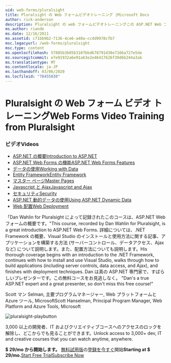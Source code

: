 ```yaml
---
uid: web-forms/pluralsight
title: Pluralsight の Web フォームビデオトレーニング |Microsoft Docs
author: rick-anderson
description: Pluralsight の web フォームビデオトレーニングこの ASP.NET Web フォーム開発コースでは、.NET dev として理解しておく必要があるいくつかの重要なテクノロジについて説明しています...
ms.author: riande
ms.date: 12/16/2011
ms.assetid: c71bb9b2-7136-4ce6-a40a-cc4d9978cfb7
msc.legacyurl: /web-forms/pluralsight
msc.type: content
ms.openlocfilehash: 57885b3b05b3107bbd678791d38e7166a727e5de
ms.sourcegitcommit: e7e91932a6e91a63e2e46417626f39d6b244a3ab
ms.translationtype: MT
ms.contentlocale: ja-JP
ms.lasthandoff: 03/06/2020
ms.locfileid: "78455830"
---
```

# <a name="web-forms-video-training-from-pluralsight"></a><span data-ttu-id="382b2-103">Pluralsight の Web フォーム ビデオ トレーニング</span><span class="sxs-lookup"><span data-stu-id="382b2-103">Web Forms Video Training from Pluralsight</span></span>

### <a name="videos"></a><span data-ttu-id="382b2-104">ビデオ</span><span class="sxs-lookup"><span data-stu-id="382b2-104">Videos</span></span>

- [<span data-ttu-id="382b2-105">ASP.NET の概要</span><span class="sxs-lookup"><span data-stu-id="382b2-105">Introduction to ASP.NET</span></span>](https://pluralsight.com/training/Player?author=dan-wahlin&name=webforms-01&mode=live&clip=0&course=aspdotnet-webforms4-intro)
- [<span data-ttu-id="382b2-106">ASP.NET Web Forms の機能</span><span class="sxs-lookup"><span data-stu-id="382b2-106">ASP.NET Web Forms Features</span></span>](https://pluralsight.com/training/Player?author=dan-wahlin&name=webforms-02&mode=live&clip=0&course=aspdotnet-webforms4-intro)
- [<span data-ttu-id="382b2-107">データの使用</span><span class="sxs-lookup"><span data-stu-id="382b2-107">Working with Data</span></span>](https://pluralsight.com/training/Player?author=dan-wahlin&name=webforms-03&mode=live&clip=0&course=aspdotnet-webforms4-intro)
- [<span data-ttu-id="382b2-108">Entity Framework</span><span class="sxs-lookup"><span data-stu-id="382b2-108">Entity Framework</span></span>](https://pluralsight.com/training/Player?author=dan-wahlin&name=webforms-04&mode=live&clip=0&course=aspdotnet-webforms4-intro)
- [<span data-ttu-id="382b2-109">マスター ページ</span><span class="sxs-lookup"><span data-stu-id="382b2-109">Master Pages</span></span>](https://pluralsight.com/training/Player?author=dan-wahlin&name=webforms-05&mode=live&clip=0&course=aspdotnet-webforms4-intro)
- [<span data-ttu-id="382b2-110">Javascript と Ajax</span><span class="sxs-lookup"><span data-stu-id="382b2-110">Javascript and Ajax</span></span>](https://pluralsight.com/training/Player?author=dan-wahlin&name=webforms-06&mode=live&clip=0&course=aspdotnet-webforms4-intro)
- [<span data-ttu-id="382b2-111">セキュリティ</span><span class="sxs-lookup"><span data-stu-id="382b2-111">Security</span></span>](https://pluralsight.com/training/Player?author=dan-wahlin&name=webforms-07&mode=live&clip=0&course=aspdotnet-webforms4-intro)
- [<span data-ttu-id="382b2-112">ASP.NET 動的データの使用</span><span class="sxs-lookup"><span data-stu-id="382b2-112">Using ASP.NET Dynamic Data</span></span>](https://pluralsight.com/training/Player?author=dan-wahlin&name=webforms-08&mode=live&clip=0&course=aspdotnet-webforms4-intro)
- [<span data-ttu-id="382b2-113">Web 配置</span><span class="sxs-lookup"><span data-stu-id="382b2-113">Web Deployment</span></span>](https://pluralsight.com/training/Player?author=fritz-onion&name=webforms-09&mode=live&clip=0&course=aspdotnet-webforms4-intro)

<span data-ttu-id="382b2-114">「Dan Wahlin for Pluralsight によって記録されたこのコースは、ASP.NET Web フォームの概要です。</span><span class="sxs-lookup"><span data-stu-id="382b2-114">"This course, recorded by Dan Wahlin for Pluralsight, is a great introduction to ASP.NET Web Forms.</span></span> <span data-ttu-id="382b2-115">詳細については、.NET Framework の概要、Visual Studio のインストールと使用方法に関する記事、アプリケーションを構築する方法 (サーバーコントロール、データアクセス、Ajax など) について説明します。また、配置方法についても説明します。</span><span class="sxs-lookup"><span data-stu-id="382b2-115">His thorough coverage begins with an introduction to the .NET Framework, continues with how to install and use Visual Studio, walks through how to build applications (including server controls, data access, and Ajax), and finishes with deployment techniques.</span></span> <span data-ttu-id="382b2-116">Dan は真の ASP.NET 専門家で、すばらしいプレゼンターです。この無料コースをお見逃しなく。 "</span><span class="sxs-lookup"><span data-stu-id="382b2-116">Dan's a true ASP.NET expert and a great presenter, so don't miss this free course!"</span></span>

<span data-ttu-id="382b2-117">Scott マン Selman, 主要プログラムマネージャー, Web プラットフォームと Azure ツール, Microsoft</span><span class="sxs-lookup"><span data-stu-id="382b2-117">Scott Hanselman, Principal Program Manager, Web Platform and Azure Tools, Microsoft</span></span>

![pluralsight-playbutton](pluralsight/_static/image1.png)

<span data-ttu-id="382b2-119">3,000 以上の開発者、IT およびクリエイティブコースへのアクセスのロックを解除し、どこからでも見ることができます。</span><span class="sxs-lookup"><span data-stu-id="382b2-119">Unlock access to 3,000+ dev, IT and creative courses that you can watch anytime, anywhere.</span></span>

<span data-ttu-id="382b2-120">**$ 29/mo から開始します。** [無料試用版](https://pluralsight.com/microsoft/olt/subscribe/SubscriptionRedirector.aspx?freetrial=true&amp;utm_source=microsoft&amp;utm_medium=sponsored-page&amp;utm_content=webmatrix&amp;utm_campaign=microsoft-sponsored-course)の[登録を今すぐ](https://pluralsight.com/microsoft/OLT/subscriptions.aspx?utm_source=microsoft&amp;utm_medium=sponsored-page&amp;utm_content=webmatrix&amp;utm_campaign=microsoft-sponsored-course)開始</span><span class="sxs-lookup"><span data-stu-id="382b2-120">**Starting at $ 29/mo.**[Start Free Trial](https://pluralsight.com/microsoft/olt/subscribe/SubscriptionRedirector.aspx?freetrial=true&amp;utm_source=microsoft&amp;utm_medium=sponsored-page&amp;utm_content=webmatrix&amp;utm_campaign=microsoft-sponsored-course)[Subscribe Now](https://pluralsight.com/microsoft/OLT/subscriptions.aspx?utm_source=microsoft&amp;utm_medium=sponsored-page&amp;utm_content=webmatrix&amp;utm_campaign=microsoft-sponsored-course)</span></span>
